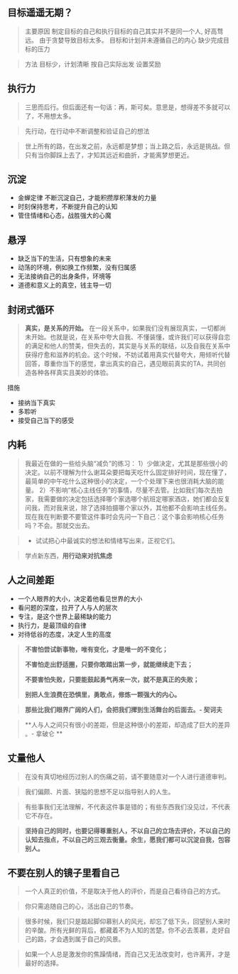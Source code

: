 ## 目标遥遥无期？

>主要原因
	制定目标的自己和执行目标的自己其实并不是同一个人, 好高骛远。
	由于贪婪导致目标太多。
	目标和计划并未遵循自己的内心
	缺少完成目标的压力
	
>方法
	目标少，计划清晰
	按自己实际出发
	设置奖励
## 执行力

>三思而后行。但后面还有一句话：再，斯可矣。意思是，想得差不多就可以了，不用想太多。

>先行动，在行动中不断调整和验证自己的想法

> 世上所有的路，在出发之前，永远都是梦想；当上路之后，永远是挑战。但只有当你脚踩上去了，才知其远近和曲折，才能离梦想更近。
## 沉淀

- 金蝉定律 不断沉淀自己，才能积攒厚积薄发的力量
- 时刻保持思考，不断提升自己的认知
- 管住情绪和心态，战胜强大的心魔
## 悬浮

- 缺乏当下的生活，只有想象的未来
- 动荡的环境，例如换工作频繁，没有归属感
- 无法接纳自己的出身条件，环境等
- 道德和意义上的真空，钱主导一切
## 封闭式循环

>**真实，是关系的开始。**
	在一段关系中，如果我们没有展现真实，一切都尚未开始。也就是说，在关系中夸大自我、不懂装懂，或许我们可以获得自恋的满足和他人的赞美，但失去的，其实是与关系的联结，以及自我在关系中获得疗愈和滋养的机会。这个时候，不妨试着用真实代替夸大，用倾听代替回答，尊重你当下的感觉，拿出真实的自己，遇见眼前真实的TA，共同创造各种各样真实且美妙的体验。

措施
- 接纳当下真实
- 多聆听
- 接受自己当下的感受
## 内耗

>我最近在做的一些给头脑“减负”的练习：
	1）少做决定，尤其是那些很小的决定。以前不理解为什么谢耳朵要把每天吃什么固定排好时间，现在懂了，最简单的中午吃什么这种很小的决定，一个个处理下来也很消耗大脑的能量。
	2）不影响“核心主线任务”的事情，尽量不去管。比如我们每次去拍家，我需要做的决定包括选择哪个家选哪个航班定哪家酒店，她们都会反复问我，而对我来说，除了选择拍摄哪个家以外，其他都不会影响主线任务。现在我在判断要不要管这件事时会先问一下自己：这个事会影响核心任务吗？不会。那就交出去。

>- 试试把心中最诚实的想法和情绪写出来，正视它们。

>学点新东西，**用行动来对抗焦虑**

## 人之间差距

- 一个人眼界的大小，决定着他看见世界的大小
- 看问题的深度，拉开了人与人的层次 
- 专注，是这个世界上最稀缺的能力
- 执行力，是最顶级的自律
- 对待低谷的态度，决定人生的高度

> **不害怕尝试新事物，唯有变化，才是唯一的不变化；** 
> 
> **不害怕走出舒适圈，只要你敢踏出第一步，就能继续走下去；** 
> 
> **不要害怕失败，只要能鼓起勇气再来一次，就不是真正的失败；**
> 
> **别把人生浪费在恐惧里，勇敢点，修炼一颗强大的内心。**

> **那些比我们眼界广阔的人们，会把我们撵到生活舞台的后面去。- 契诃夫**

> **人与人之间只有很小的差距，但是这种很小的差距，却造成了巨大的差异 。- 拿破仑 **
## 丈量他人

> 在没有真切地经历过别人的伤痛之前，请不要随意对一个人进行道德审判。

>我们偏颇、片面、狭隘的思想不足以指导别人的人生。

> 有些事我们无法理解，不代表这件事是错的；有些东西我们没见过，不代表它不存在。

>**坚持自己的同时，也要记得尊重别人，不以自己的立场去评价，不以自己的认知去指点，不以自己的三观去衡量。余生，愿我们都可以沉淀自我，包容别人。**

## 不要在别人的镜子里看自己

> 一个人真正的价值，不是取决于他人的评价，而是自己看待自己的方式。

> 你只需追随自己的心，活出自己的节奏。

> 很多时候，我们只是踮起脚仰慕别人的风光，却忘了低下头，回望别人来时的辛酸。所有光鲜的背后，都藏着不为人知的苦楚。你不必去羡慕，走好自己的路，才会遇到属于自己的风景。

> 如果一个人总是激发你的焦躁情绪，而自己又无法改变时，也许离开，才是最好的选择。
